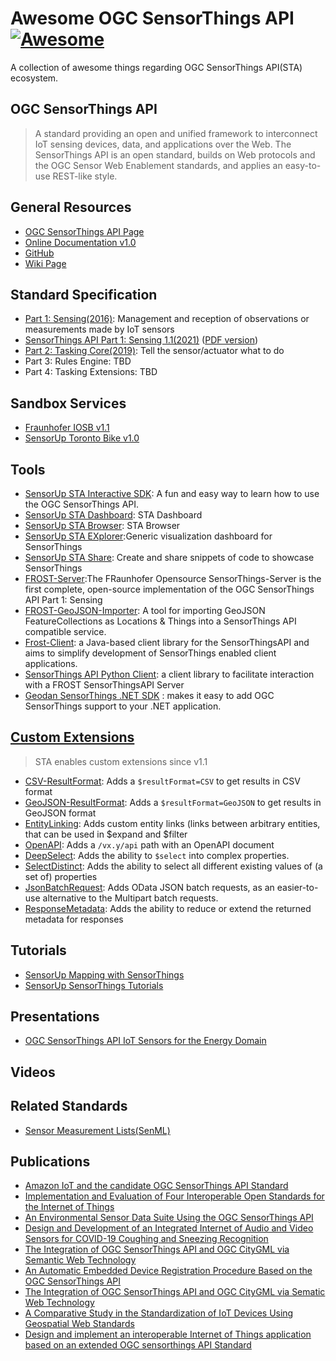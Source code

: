 # **Awesome OGC SensorThings API** [![Awesome](https://awesome.re/badge.svg)](https://github.com/lkcozy/awesome-sensorthings-api)

A collection of awesome things regarding OGC SensorThings API(STA) ecosystem.

## OGC SensorThings API

> A standard providing an open and unified framework to interconnect IoT sensing devices, data, and applications over the Web.
> The SensorThings API is an open standard, builds on Web protocols and the OGC Sensor Web Enablement standards, and applies an easy-to-use REST-like style.

## General Resources

- [OGC SensorThings API Page](https://www.ogc.org/standards/sensorthings)
- [Online Documentation v1.0](https://developers.sensorup.com/docs/#introduction)
- [GitHub](https://github.com/opengeospatial/sensorthings)
- [Wiki Page](https://en.wikipedia.org/wiki/SensorThings_API)

## Standard Specification

- [Part 1: Sensing(2016)](http://docs.opengeospatial.org/is/15-078r6/15-078r6.html): Management and reception of observations or measurements made by IoT sensors
- [SensorThings API Part 1: Sensing 1.1(2021)](https://docs.ogc.org/is/18-088/18-088.html) ([PDF version](https://docs.ogc.org/is/18-088/18-088.pdf))
- [Part 2: Tasking Core(2019)](http://docs.opengeospatial.org/is/17-079r1/17-079r1.html): Tell the sensor/actuator what to do
- Part 3: Rules Engine: TBD
- Part 4: Tasking Extensions: TBD

## Sandbox Services

- [Fraunhofer IOSB v1.1](https://ogc-demo.k8s.ilt-dmz.iosb.fraunhofer.de/v1.1/)
- [SensorUp Toronto Bike v1.0](https://toronto-bike-snapshot.sensorup.com/display/v1.0)

## Tools

- [SensorUp STA Interactive SDK](https://developers.sensorup.com/InteractiveSDK/): A fun and easy way to learn how to use the OGC SensorThings API.
- [SensorUp STA Dashboard](http://dashboard-demo.sensorup.com/): STA Dashboard
- [SensorUp STA Browser](http://map-dashboard.sensorup.com/components/settings/index.html): STA Browser
- [SensorUp STA EXplorer](https://explorer.sensorup.com/?url=https://toronto-bike-snapshot.sensorup.com/v1.0):Generic visualization dashboard for SensorThings
- [SensorUp STA Share](https://share.sensorup.com/): Create and share snippets of code to showcase SensorThings
- [FROST-Server](https://github.com/FraunhoferIOSB/FROST-Server):The FRaunhofer Opensource SensorThings-Server is the first complete, open-source implementation of the OGC SensorThings API Part 1: Sensing
- [FROST-GeoJSON-Importer](https://github.com/hylkevds/FROST-GeoJsonImporter): A tool for importing GeoJSON FeatureCollections as Locations & Things into a SensorThings API compatible service.
- [Frost-Client](https://github.com/FraunhoferIOSB/FROST-Client): a Java-based client library for the SensorThingsAPI and aims to simplify development of SensorThings enabled client applications.
- [SensorThings API Python Client](https://pypi.org/project/frost-sta-client/#/): a client library to facilitate interaction with a FROST SensorThingsAPI Server
- [Geodan SensorThings .NET SDK](https://github.com/gost/sensorthings-net-sdk) : makes it easy to add OGC SensorThings support to your .NET application.

## [Custom Extensions](https://github.com/opengeospatial/sensorthings/discussions/146)

> STA enables custom extensions since v1.1

- [CSV-ResultFormat](https://github.com/INSIDE-information-systems/SensorThingsAPI/blob/master/CSV-ResultFormat/CSV-ResultFormat.md): Adds a `$resultFormat=CSV` to get results in CSV format
- [GeoJSON-ResultFormat](https://fraunhoferiosb.github.io/FROST-Server/extensions/GeoJSON-ResultFormat.html): Adds a `$resultFormat=GeoJSON` to get results in GeoJSON format
- [EntityLinking](https://github.com/INSIDE-information-systems/SensorThingsAPI/blob/master/EntityLinking/Linking.md): Adds custom entity links (links between arbitrary entities, that can be used in $expand and $filter
- [OpenAPI](https://fraunhoferiosb.github.io/FROST-Server/extensions/OpenAPI.html): Adds a `/vx.y/api` path with an OpenAPI document
- [DeepSelect](https://fraunhoferiosb.github.io/FROST-Server/extensions/DeepSelect.html): Adds the ability to `$select` into complex properties.
- [SelectDistinct](https://fraunhoferiosb.github.io/FROST-Server/extensions/SelectDistinct.html): Adds the ability to select all different existing values of (a set of) properties
- [JsonBatchRequest](https://fraunhoferiosb.github.io/FROST-Server/extensions/JsonBatchRequest.html): Adds OData JSON batch requests, as an easier-to-use alternative to the Multipart batch requests.
- [ResponseMetadata](https://fraunhoferiosb.github.io/FROST-Server/extensions/ResponseMetadata.html): Adds the ability to reduce or extend the returned metadata for responses

## Tutorials

- [SensorUp Mapping with SensorThings](https://developers.sensorup.com/tutorials/map/)
- [SensorUp SensorThings Tutorials](https://developers.sensorup.com/tutorials/)

## Presentations

- [OGC SensorThings API IoT Sensors for the Energy Domain](https://inspire.ec.europa.eu/sites/default/files/presentations/1600_ogc_sensorthings_api_and_energy_-_final.pdf)

## Videos

## Related Standards

- [Sensor Measurement Lists(SenML)](https://tools.ietf.org/html/rfc8428)

## Publications

- [Amazon IoT and the candidate OGC SensorThings API Standard](https://www.ogc.org/blog/2315)
- [Implementation and Evaluation of Four Interoperable Open Standards for the Internet of Things](https://www.mdpi.com/1424-8220/15/9/24343#/)
- [An Environmental Sensor Data Suite Using the OGC SensorThings API](https://link.springer.com/chapter/10.1007/978-3-030-39815-6_22)
- [Design and Development of an Integrated Internet of Audio and Video Sensors for COVID-19 Coughing and Sneezing Recognition](https://ieeexplore.ieee.org/abstract/document/9623141?casa_token=DdjcBl8uvxMAAAAA:fZdmWxdPp2NUSoBfu3sA2r-N6SkAkfA6phSMRunCR3Tm75OuipDHznkC87LGRqHwm_9e3EtgSw)
- [The Integration of OGC SensorThings API and OGC CityGML via Semantic Web Technology](https://books.google.ca/books?hl=en&lr=&id=H4gEEAAAQBAJ&oi=fnd&pg=PA55&ots=ai_Ledffts&sig=nTs7w4FHDrBIrCkeqiwF45n2c60&redir_esc=y#v=onepage&q&f=false)
- [An Automatic Embedded Device Registration Procedure Based on the OGC SensorThings API](https://scholar.google.com/scholar_url?url=https://www.mdpi.com/1424-8220/19/3/495/pdf&hl=en&oi=gsb-gga&ct=res&d=11656171690071367110&scisig=AAGBfm3mFAyEBx585JYi26bjBqji2hdlbw)
- [The Integration of OGC SensorThings API and OGC CityGML via Sematic Web Technology](https://link.springer.com/chapter/10.1007/978-3-030-60952-8_6)
- [A Comparative Study in the Standardization of IoT Devices Using Geospatial Web Standards](https://ieeexplore.ieee.org/abstract/document/9224992?casa_token=wET_iQDqU4YAAAAA:EyTm0T1jKbibaeLSaoEV-S2zNWj-g918Dqb89lz_HvhqkjNM13PlVgNMBSdZu_h57t6ZWRXwhw)
- [Design and implement an interoperable Internet of Things application based on an extended OGC sensorthings API Standard](https://pdfs.semanticscholar.org/11e0/9ea6c194f61b7af59b5070911a6d6e68d639.pdf)
